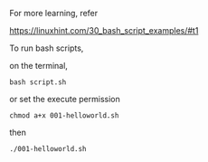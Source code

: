 
For more learning, refer 

https://linuxhint.com/30_bash_script_examples/#t1

To run bash scripts,

on the terminal,

```
bash script.sh
```

or set the execute permission

```
chmod a+x 001-helloworld.sh
```

then 

```
./001-helloworld.sh
```


